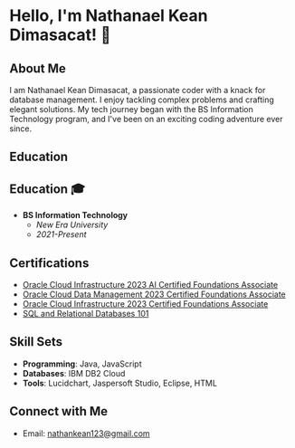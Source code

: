 # Hello, I'm Nathanael Kean Dimasacat! 👋

## About Me

I am Nathanael Kean Dimasacat, a passionate coder with a knack for database management. I enjoy tackling complex problems and crafting elegant solutions. My tech journey began with the BS Information Technology program, and I've been on an exciting coding adventure ever since.

## Education

## Education 🎓
- **BS Information Technology**
  - *New Era University*
  - *2021-Present*

## Certifications

- [Oracle Cloud Infrastructure 2023 AI Certified Foundations Associate](https://catalog-education.oracle.com/pls/certview/sharebadge?id=6425EC03354A16133D56DDB7C8B23C14C0519F69CC39DB9EA1F032558B8E9D3F&fbclid=IwAR0PQI4DUTxnIzfZnmXdf8riYtnLhzIUJsxUfPBd1T-cexZ4UFk-dfV_KOQ)
- [Oracle Cloud Data Management 2023 Certified Foundations Associate](https://catalog-education.oracle.com/pls/certview/sharebadge?id=A3BD93F56D43D80B4273B2D287BE0E382DBBCEA6CE0F5F2A23650C0D8297EFB3&fbclid=IwAR2dvMrbdecwkfPbsHwooHgiTEi1_KEfDWVQRFxFJkpepvNWyq1i2O6H21A)
- [Oracle Cloud Infrastructure 2023 Certified Foundations Associate](https://catalog-education.oracle.com/pls/certview/sharebadge?id=0560B63C4B6E34673017FCB8CAE7D455AA9297DB53B4D02AE3295A8B22EA997B&fbclid=IwAR2_lnjhg6f0hTbNNzViz2Ik2cLb5_PKHjWPy0knoiTmHc_OFa8YWxoEwNk)
- [SQL and Relational Databases 101](https://courses.cognitiveclass.ai/certificates/64a6b8c8448c4116bbf3bc9e34c1aa93)

## Skill Sets

- **Programming**: Java, JavaScript
- **Databases**: IBM DB2 Cloud
- **Tools**: Lucidchart, Jaspersoft Studio, Eclipse, HTML

## Connect with Me
- Email: nathankean123@gmail.com
